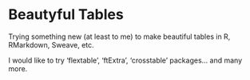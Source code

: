 Beautyful Tables
================

Trying something new (at least to me) to make beautiful tables in R,
RMarkdown, Sweave, etc.

I would like to try ‘flextable’, ‘ftExtra’, ‘crosstable’ packages… and
many more.
